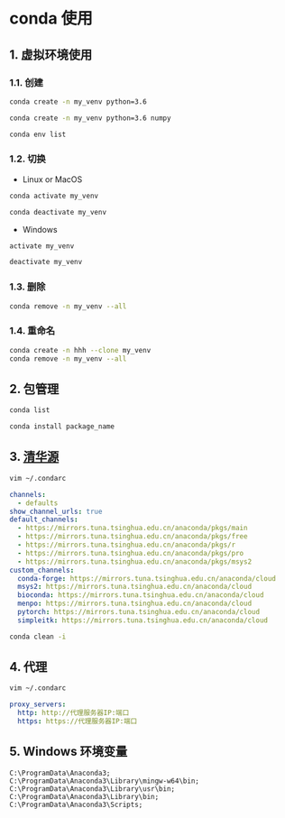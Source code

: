 # conda 使用

## 1. 虚拟环境使用

### 1.1. 创建

```bash
conda create -n my_venv python=3.6
```

```bash
conda create -n my_venv python=3.6 numpy
```

```bash
conda env list
```

### 1.2. 切换

- Linux or MacOS

```bash
conda activate my_venv
```

```bash
conda deactivate my_venv
```

- Windows

```powershell
activate my_venv
```

```bash
deactivate my_venv
```

### 1.3. 删除

```bash
conda remove -n my_venv --all
```

### 1.4. 重命名

```bash
conda create -n hhh --clone my_venv
conda remove -n my_venv --all
```

## 2. 包管理

```bash
conda list
```

```bash
conda install package_name
```

## 3. [清华源](https://mirrors.tuna.tsinghua.edu.cn/help/anaconda/)

```bash
vim ~/.condarc
```

```yaml
channels:
  - defaults
show_channel_urls: true
default_channels:
  - https://mirrors.tuna.tsinghua.edu.cn/anaconda/pkgs/main
  - https://mirrors.tuna.tsinghua.edu.cn/anaconda/pkgs/free
  - https://mirrors.tuna.tsinghua.edu.cn/anaconda/pkgs/r
  - https://mirrors.tuna.tsinghua.edu.cn/anaconda/pkgs/pro
  - https://mirrors.tuna.tsinghua.edu.cn/anaconda/pkgs/msys2
custom_channels:
  conda-forge: https://mirrors.tuna.tsinghua.edu.cn/anaconda/cloud
  msys2: https://mirrors.tuna.tsinghua.edu.cn/anaconda/cloud
  bioconda: https://mirrors.tuna.tsinghua.edu.cn/anaconda/cloud
  menpo: https://mirrors.tuna.tsinghua.edu.cn/anaconda/cloud
  pytorch: https://mirrors.tuna.tsinghua.edu.cn/anaconda/cloud
  simpleitk: https://mirrors.tuna.tsinghua.edu.cn/anaconda/cloud
```

```bash
conda clean -i
```

## 4. 代理

```bash
vim ~/.condarc
```

```yaml
proxy_servers:
  http: http://代理服务器IP:端口
  https: https://代理服务器IP:端口
```

## 5. Windows 环境变量

```properties
C:\ProgramData\Anaconda3;
C:\ProgramData\Anaconda3\Library\mingw-w64\bin;
C:\ProgramData\Anaconda3\Library\usr\bin;
C:\ProgramData\Anaconda3\Library\bin;
C:\ProgramData\Anaconda3\Scripts;
```
